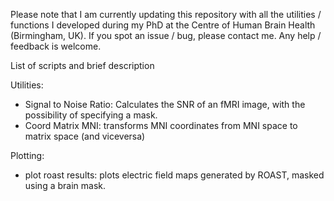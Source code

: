 

Please note that I am currently updating this repository with all the utilities / functions I developed during my PhD at the Centre of Human Brain Health (Birmingham, UK). If you spot an issue / bug, please contact me. Any help / feedback is welcome.

List of scripts and brief description

Utilities:
- Signal to Noise Ratio: Calculates the SNR of an fMRI image, with the possibility of specifying a mask.
- Coord Matrix MNI: transforms MNI coordinates from MNI space to matrix space (and viceversa)

Plotting:
- plot roast results: plots electric field maps generated by ROAST, masked using a brain mask.
